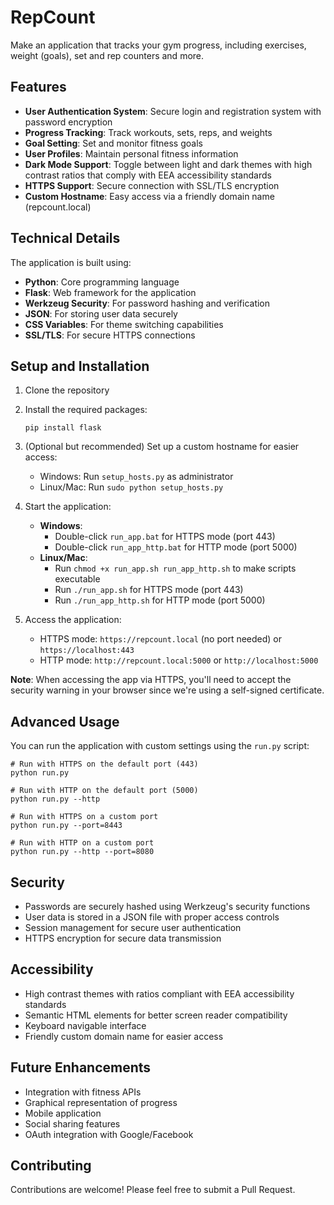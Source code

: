 # RepCount
Make an application that tracks your gym progress, including exercises, weight (goals), set and rep counters and more.

## Features

- **User Authentication System**: Secure login and registration system with password encryption
- **Progress Tracking**: Track workouts, sets, reps, and weights
- **Goal Setting**: Set and monitor fitness goals
- **User Profiles**: Maintain personal fitness information
- **Dark Mode Support**: Toggle between light and dark themes with high contrast ratios that comply with EEA accessibility standards
- **HTTPS Support**: Secure connection with SSL/TLS encryption
- **Custom Hostname**: Easy access via a friendly domain name (repcount.local)

## Technical Details

The application is built using:
- **Python**: Core programming language
- **Flask**: Web framework for the application
- **Werkzeug Security**: For password hashing and verification
- **JSON**: For storing user data securely
- **CSS Variables**: For theme switching capabilities
- **SSL/TLS**: For secure HTTPS connections

## Setup and Installation

1. Clone the repository
2. Install the required packages:
   ```
   pip install flask
   ```
3. (Optional but recommended) Set up a custom hostname for easier access:
   - Windows: Run `setup_hosts.py` as administrator
   - Linux/Mac: Run `sudo python setup_hosts.py`

4. Start the application:
   - **Windows**: 
     - Double-click `run_app.bat` for HTTPS mode (port 443)
     - Double-click `run_app_http.bat` for HTTP mode (port 5000)
   - **Linux/Mac**: 
     - Run `chmod +x run_app.sh run_app_http.sh` to make scripts executable
     - Run `./run_app.sh` for HTTPS mode (port 443)
     - Run `./run_app_http.sh` for HTTP mode (port 5000)

5. Access the application:
   - HTTPS mode: `https://repcount.local` (no port needed) or `https://localhost:443`
   - HTTP mode: `http://repcount.local:5000` or `http://localhost:5000`

**Note**: When accessing the app via HTTPS, you'll need to accept the security warning in your browser since we're using a self-signed certificate.

## Advanced Usage

You can run the application with custom settings using the `run.py` script:

```
# Run with HTTPS on the default port (443)
python run.py

# Run with HTTP on the default port (5000)
python run.py --http

# Run with HTTPS on a custom port
python run.py --port=8443

# Run with HTTP on a custom port
python run.py --http --port=8080
```

## Security

- Passwords are securely hashed using Werkzeug's security functions
- User data is stored in a JSON file with proper access controls
- Session management for secure user authentication
- HTTPS encryption for secure data transmission

## Accessibility

- High contrast themes with ratios compliant with EEA accessibility standards
- Semantic HTML elements for better screen reader compatibility
- Keyboard navigable interface
- Friendly custom domain name for easier access

## Future Enhancements

- Integration with fitness APIs
- Graphical representation of progress
- Mobile application
- Social sharing features
- OAuth integration with Google/Facebook

## Contributing

Contributions are welcome! Please feel free to submit a Pull Request.
